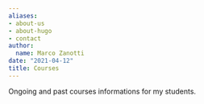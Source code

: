```yaml
---
aliases:
- about-us
- about-hugo
- contact
author:
  name: Marco Zanotti
date: "2021-04-12"
title: Courses
---
```


Ongoing and past courses informations for my students.
